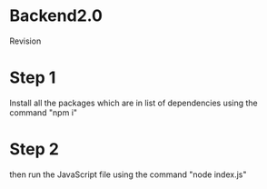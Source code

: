 # Backend2.0
Revision
# Step 1 
Install all the packages which are in list of dependencies using the command "npm i"
# Step 2
then run the JavaScript file using the command "node index.js"
